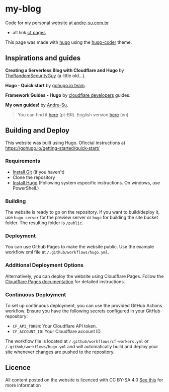 # my-blog

Code for my personal website at [andre-su.com.br](https://andre-su.com.br/)

- alt link [cf pages](https://blog-andre-su.pages.dev/)

This page was made with [hugo](https://gohugo.io/) using the [hugo-coder](https://github.com/luizdepra/hugo-coder/) theme.

## Inspirations and guides

**Creating a Serverless Blog with Cloudflare and Hugo** by [TheRandomSecurityGuy](https://randomsecurity.dev/posts/serverless-blog/) (a little old...).

**Hugo - Quick start** by [gohugo.io team](https://gohugo.io/getting-started/quick-start/).

**Framework Guides - Hugo** by [cloudflare developers](https://developers.cloudflare.com/pages/framework-guides/deploy-a-hugo-site/) guides.

**My own guides!** by [Andre-Su](https://andre-su.com.br).
> You can find it [here](https://andre-su.com.br/posts/site-sem-servidor/) (pt-BR).
> English version [here](https://andre-su.com.br/en/posts/site-sem-servidor/) (en).

## Building and Deploy

This website was built using Hugo. Oficcial instructions at <https://gohugo.io/getting-started/quick-start/>

### Requirements

- [Install Git](https://git-scm.com/downloads) (if you haven't)
- Clone the repository
- [Install Hugo](https://gohugo.io/installation/) (Following system especific instructions. On windows, use PowerShell.)

### Building

The website is ready to go on the repository.
If you want to build/deploy it, use `hugo server` for the preview server or `hugo` for building the site bucket folder.
The resulting folder is `/public`.

### Deployment

You can use Github Pages to make the website public.
Use the example workflow xml file at `/.github/workflows/hugo.yml`.

### Additional Deployment Options

Alternatively, you can deploy the website using Cloudflare Pages. Follow the [Cloudflare Pages documentation](https://developers.cloudflare.com/pages/get-started) for detailed instructions.

### Continuous Deployment

To set up continuous deployment, you can use the provided GitHub Actions workflow. Ensure you have the following secrets configured in your GitHub repository:

- `CF_API_TOKEN`: Your Cloudflare API token.
- `CF_ACCOUNT_ID`: Your Cloudflare account ID.

The workflow file is located at `/.github/workflows/cf-workers.yml` or `/.github/workflows/hugo.yml` and will automatically build and deploy your site whenever changes are pushed to the repository.

## Licence

All content posted on the website is licenced with CC BY-SA 4.0
[See this](https://github.com/Andre-Su/my-blog/blob/main/LICENCE.md) for more information
